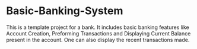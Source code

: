 # Basic-Banking-System
This is a template project for a bank. It includes basic banking features like Account Creation, Preforming Transactions and Displaying Current Balance present in the account. One can also display the recent transactions made.

